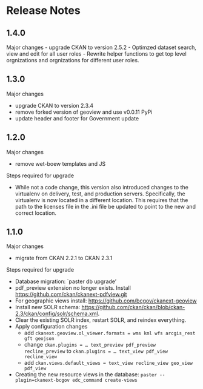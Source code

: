 # Release Notes

## 1.4.0

Major changes
	- upgrade CKAN to version 2.5.2
	- Optimzed dataset search, view and edit for all user roles
	- Rewrite helper functions to get top level orgnizations and orgnizations for different user roles.

## 1.3.0

Major changes
 - upgrade CKAN to version 2.3.4 
 - remove forked version of geoview and use v0.0.11 PyPi 
 - update header and footer for Government update

## 1.2.0

Major changes

- remove wet-boew templates and JS

Steps required for upgrade

- While not a code change, this version also introduced changes to the 
virtualenv on delivery, test, and production servers. Specifically, the 
virtualenv is now located in a different location. This requires that the path
to the licenses file in the .ini file be updated to point to the new and correct
location.

## 1.1.0

Major changes

- migrate from CKAN 2.2.1 to CKAN 2.3.1

Steps required for upgrade

- Database migration: `paster db upgrade’
- pdf_preview extension no longer exists. Install https://github.com/ckan/ckanext-pdfview.git
- For geographic views install: https://github.com/bcgov/ckanext-geoview
- Install new SOLR schema: https://github.com/ckan/ckan/blob/ckan-2.3/ckan/config/solr/schema.xml.
- Clear the existing SOLR index, restart SOLR, and reindex everything.
- Apply configuration changes
  - add `ckanext.geoview.ol_viewer.formats = wms kml wfs arcgis_rest gft geojson`
  - change `ckan.plugins = … text_preview pdf_preview recline_preview` to
`ckan.plugins = … text_view pdf_view recline_view`
  - add `ckan.views.default_views = text_view recline_view geo_view pdf_view`
- Creating the new resource views in the database: `paster --plugin=ckanext-bcgov edc_command create-views`

